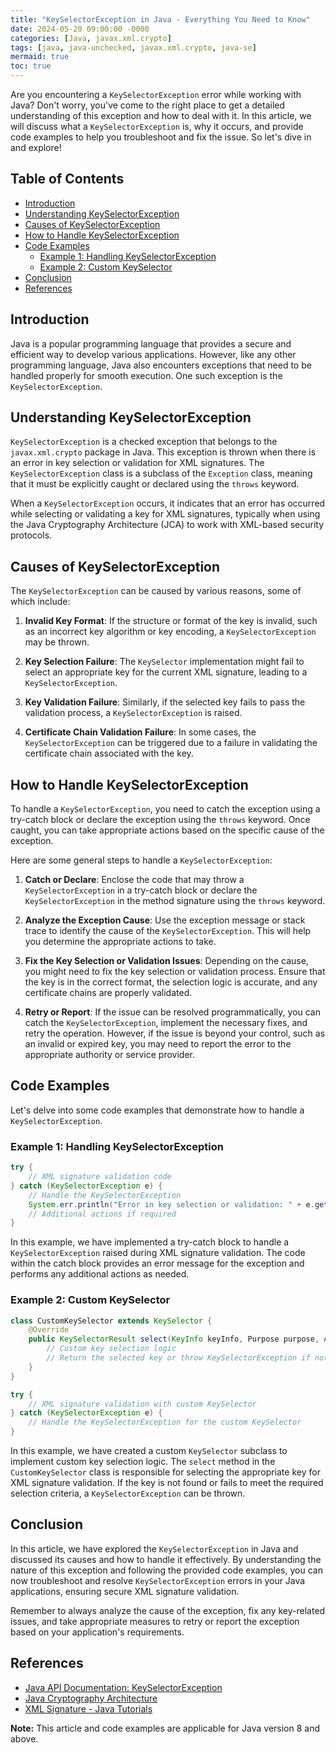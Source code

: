 ```yaml
---
title: "KeySelectorException in Java - Everything You Need to Know"
date: 2024-05-20 09:00:00 -0000
categories: [Java, javax.xml.crypto]
tags: [java, java-unchecked, javax.xml.crypto, java-se]
mermaid: true
toc: true
---
```



Are you encountering a `KeySelectorException` error while working with Java? Don't worry, you've come to the right place to get a detailed understanding of this exception and how to deal with it. In this article, we will discuss what a `KeySelectorException` is, why it occurs, and provide code examples to help you troubleshoot and fix the issue. So let's dive in and explore!

## Table of Contents
- [Introduction](#introduction)
- [Understanding KeySelectorException](#understanding-keyselectorexception)
- [Causes of KeySelectorException](#causes-of-keyselectorexception)
- [How to Handle KeySelectorException](#how-to-handle-keyselectorexception)
- [Code Examples](#code-examples)
  - [Example 1: Handling KeySelectorException](#example-1-handling-keyselectorexception)
  - [Example 2: Custom KeySelector](#example-2-custom-keyselector)
- [Conclusion](#conclusion)
- [References](#references)

## Introduction
Java is a popular programming language that provides a secure and efficient way to develop various applications. However, like any other programming language, Java also encounters exceptions that need to be handled properly for smooth execution. One such exception is the `KeySelectorException`.

## Understanding KeySelectorException
`KeySelectorException` is a checked exception that belongs to the `javax.xml.crypto` package in Java. This exception is thrown when there is an error in key selection or validation for XML signatures. The `KeySelectorException` class is a subclass of the `Exception` class, meaning that it must be explicitly caught or declared using the `throws` keyword.

When a `KeySelectorException` occurs, it indicates that an error has occurred while selecting or validating a key for XML signatures, typically when using the Java Cryptography Architecture (JCA) to work with XML-based security protocols.

## Causes of KeySelectorException
The `KeySelectorException` can be caused by various reasons, some of which include:

1. **Invalid Key Format**: If the structure or format of the key is invalid, such as an incorrect key algorithm or key encoding, a `KeySelectorException` may be thrown.

2. **Key Selection Failure**: The `KeySelector` implementation might fail to select an appropriate key for the current XML signature, leading to a `KeySelectorException`.

3. **Key Validation Failure**: Similarly, if the selected key fails to pass the validation process, a `KeySelectorException` is raised.

4. **Certificate Chain Validation Failure**: In some cases, the `KeySelectorException` can be triggered due to a failure in validating the certificate chain associated with the key.

## How to Handle KeySelectorException
To handle a `KeySelectorException`, you need to catch the exception using a try-catch block or declare the exception using the `throws` keyword. Once caught, you can take appropriate actions based on the specific cause of the exception.

Here are some general steps to handle a `KeySelectorException`:

1. **Catch or Declare**: Enclose the code that may throw a `KeySelectorException` in a try-catch block or declare the `KeySelectorException` in the method signature using the `throws` keyword.

2. **Analyze the Exception Cause**: Use the exception message or stack trace to identify the cause of the `KeySelectorException`. This will help you determine the appropriate actions to take.

3. **Fix the Key Selection or Validation Issues**: Depending on the cause, you might need to fix the key selection or validation process. Ensure that the key is in the correct format, the selection logic is accurate, and any certificate chains are properly validated.

4. **Retry or Report**: If the issue can be resolved programmatically, you can catch the `KeySelectorException`, implement the necessary fixes, and retry the operation. However, if the issue is beyond your control, such as an invalid or expired key, you may need to report the error to the appropriate authority or service provider.

## Code Examples
Let's delve into some code examples that demonstrate how to handle a `KeySelectorException`.

### Example 1: Handling KeySelectorException

```java
try {
    // XML signature validation code
} catch (KeySelectorException e) {
    // Handle the KeySelectorException
    System.err.println("Error in key selection or validation: " + e.getMessage());
    // Additional actions if required
}
```

In this example, we have implemented a try-catch block to handle a `KeySelectorException` raised during XML signature validation. The code within the catch block provides an error message for the exception and performs any additional actions as needed.

### Example 2: Custom KeySelector

```java
class CustomKeySelector extends KeySelector {
    @Override
    public KeySelectorResult select(KeyInfo keyInfo, Purpose purpose, AlgorithmMethod method, XMLCryptoContext context) throws KeySelectorException {
        // Custom key selection logic
        // Return the selected key or throw KeySelectorException if not found
    }
}

try {
    // XML signature validation with custom KeySelector
} catch (KeySelectorException e) {
    // Handle the KeySelectorException for the custom KeySelector
}
```

In this example, we have created a custom `KeySelector` subclass to implement custom key selection logic. The `select` method in the `CustomKeySelector` class is responsible for selecting the appropriate key for XML signature validation. If the key is not found or fails to meet the required selection criteria, a `KeySelectorException` can be thrown.

## Conclusion
In this article, we have explored the `KeySelectorException` in Java and discussed its causes and how to handle it effectively. By understanding the nature of this exception and following the provided code examples, you can now troubleshoot and resolve `KeySelectorException` errors in your Java applications, ensuring secure XML signature validation.

Remember to always analyze the cause of the exception, fix any key-related issues, and take appropriate measures to retry or report the exception based on your application's requirements.

## References
- [Java API Documentation: KeySelectorException](https://docs.oracle.com/en/java/javase/11/docs/api/java.xml.crypto/javax/xml/crypto/KeySelectorException.html)
- [Java Cryptography Architecture](https://docs.oracle.com/en/java/javase/11/docs/technotes/guides/security/crypto/CryptoSpec.html)
- [XML Signature - Java Tutorials](https://docs.oracle.com/javase/tutorial/jaxp/security/xmldsig.html)

**Note:** This article and code examples are applicable for Java version 8 and above.
